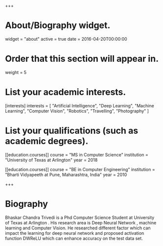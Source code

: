 +++
# About/Biography widget.
widget = "about"
active = true
date = 2016-04-20T00:00:00

# Order that this section will appear in.
weight = 5

# List your academic interests.
[interests]
  interests = [
    "Artificial Intelligence",
    "Deep Learning",
    "Machine Learning",
    "Computer Vision",
    "Robotics",
    "Travelling",
    "Photography"
  ]

# List your qualifications (such as academic degrees).
[[education.courses]]
  course = "MS in Computer Science"
  institution = "University of Texas at Arlington"
  year = 2018

[[education.courses]]
  course = "BE in Computer Engineering"
  institution = "Bharti Vidyapeeth at Pune, Maharashtra, India"
  year = 2010

 
+++

# Biography

Bhaskar Chandra Trivedi is a Phd Computer Science Student at University of Texas at Arlington . His research area is Deep Neural Network , machine learning and Computer Vision. He researched different factor which can impact the learning for deep neural network and proposed activation function DWReLU which can enhance accuracy on the test data set.


